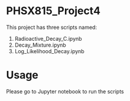 # PHSX815_Project4
This project has three scripts named:
1. Radioactive_Decay_C.ipynb
2. Decay_Mixture.ipynb
3. Log_Likelihood_Decay.ipynb

# Usage
Please go to Jupyter notebook to run the scripts
